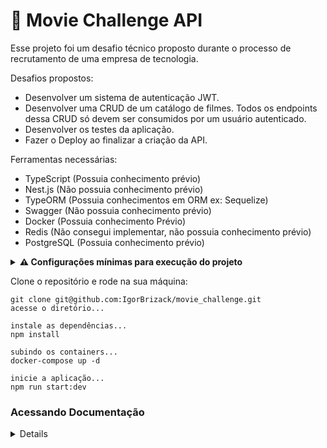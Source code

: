 
# :movie_camera: Movie Challenge API

Esse projeto foi um desafio técnico proposto durante o processo de recrutamento de uma empresa de tecnologia. 

Desafios propostos: 
- Desenvolver um sistema de autenticação JWT.
- Desenvolver uma CRUD de um catálogo de filmes. Todos os endpoints dessa CRUD só devem ser consumidos por um usuário autenticado.
- Desenvolver os testes da aplicação.
- Fazer o Deploy ao finalizar a criação da API.

Ferramentas necessárias:
- TypeScript (Possuia conhecimento prévio)
- Nest.js (Não possuia conhecimento prévio)
- TypeORM (Possuia conhecimentos em ORM ex: Sequelize)
- Swagger (Não possuia conhecimento prévio)
- Docker (Possuia conhecimento Prévio)
- Redis (Não consegui implementar, não possuia conhecimento prévio)
- PostgreSQL (Possuia conhecimento prévio)

<details>
<summary><strong> ⚠️ Configurações mínimas para execução do projeto</strong></summary><br />
 
 Na sua máquina deve ter:
  - Sistema Operacional Distribuição Unix
  - Node
  - Docker
  - Docker-compose
  - Deve ser setado as váriaveis de ambiente no .env da sua aplicação
 
 </details>

Clone o repositório e rode na sua máquina:

```
git clone git@github.com:IgorBrizack/movie_challenge.git
acesse o diretório...

instale as dependências...
npm install

subindo os containers...
docker-compose up -d

inicie a aplicação...
npm run start:dev
```


### Acessando Documentação 
<details>
 A Documentação da API pode ser encontrada de duas formas através do endpoint do deploy.
 
 endpoint deploy: https://moviechallenger.up.railway.app/api
 
 ou 
 
 Após rodar na sua máquina acessando o http://localhost:3000/api
 
 Nesse momento o Swagger irá renderizar com as chamadas das rotas e as sua definições.
 
 Atente-se as rotas que necessitam de um JWT para serem acessadas. O token só será retornado após a criação de um usuário e esse usuário ter feito o login.
 
</details>
